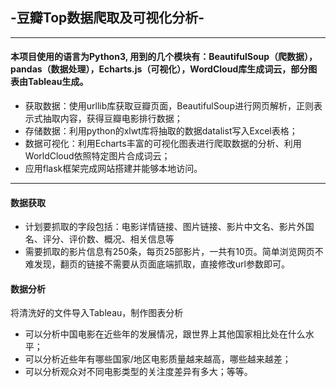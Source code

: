 ## -豆瓣Top数据爬取及可视化分析-
***
#### 本项目使用的语言为Python3, 用到的几个模块有：BeautifulSoup（爬数据），pandas（数据处理），Echarts.js（可视化），WordCloud库生成词云，部分图表由Tableau生成。
- 获取数据：使用urllib库获取豆瓣页面，BeautifulSoup进行网页解析，正则表示式抽取内容，获得豆瓣电影排行数据；
- 存储数据：利用python的xlwt库将抽取的数据datalist写入Excel表格；
- 数据可视化：利用Echarts丰富的可视化图表进行爬取数据的分析、利用WorldCloud依照特定图片合成词云；
- 应用flask框架完成网站搭建并能够本地访问。
***
#### 数据获取
- 计划要抓取的字段包括：电影详情链接、图片链接、影片中文名、影片外国名、评分、评价数、概况、相关信息等
- 需要抓取的影片信息有250条，每页25部影片，一共有10页。简单浏览网页不难发现，翻页的链接不需要从页面底端抓取，直接修改url参数即可。
#### 数据分析
将清洗好的文件导入Tableau，制作图表分析
- 可以分析中国电影在近些年的发展情况，跟世界上其他国家相比处在什么水平；
- 可以分析近些年有哪些国家/地区电影质量越来越高，哪些越来越差；
- 可以分析观众对不同电影类型的关注度差异有多大；等等。







